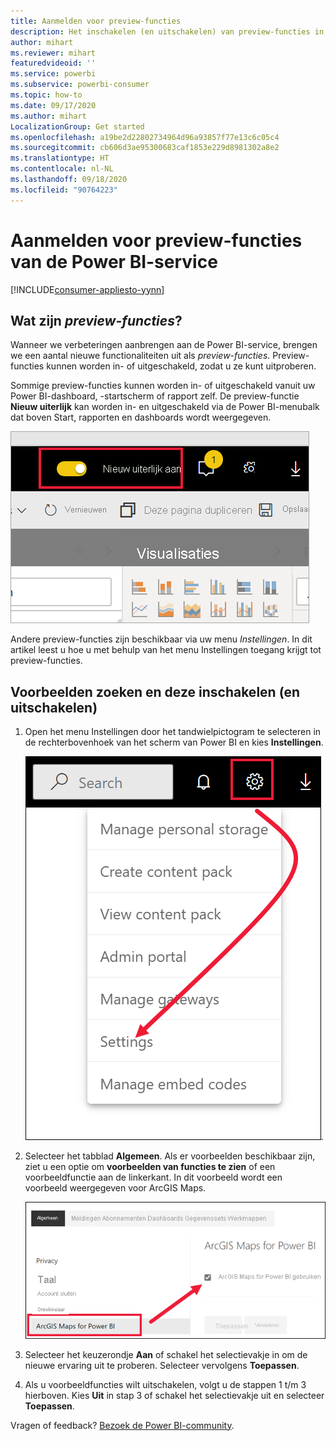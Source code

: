 ```yaml
---
title: Aanmelden voor preview-functies
description: Het inschakelen (en uitschakelen) van preview-functies in Power BI.
author: mihart
ms.reviewer: mihart
featuredvideoid: ''
ms.service: powerbi
ms.subservice: powerbi-consumer
ms.topic: how-to
ms.date: 09/17/2020
ms.author: mihart
LocalizationGroup: Get started
ms.openlocfilehash: a19be2d22802734964d96a93857f77e13c6c05c4
ms.sourcegitcommit: cb606d3ae95300683caf1853e229d8981302a8e2
ms.translationtype: HT
ms.contentlocale: nl-NL
ms.lasthandoff: 09/18/2020
ms.locfileid: "90764223"
---
```

# <a name="opt-in-for-power-bi-service-preview-features"></a>Aanmelden voor preview-functies van de Power BI-service

[!INCLUDE[consumer-appliesto-yynn](../includes/consumer-appliesto-yynn.md)]

## <a name="what-are-preview-features"></a>Wat zijn *preview-functies*?
Wanneer we verbeteringen aanbrengen aan de Power BI-service, brengen we een aantal nieuwe functionaliteiten uit als *preview-functies*. Preview-functies kunnen worden in- of uitgeschakeld, zodat u ze kunt uitproberen.

Sommige preview-functies kunnen worden in- of uitgeschakeld vanuit uw Power BI-dashboard, -startscherm of rapport zelf. De preview-functie **Nieuw uiterlijk** kan worden in- en uitgeschakeld via de Power BI-menubalk dat boven Start, rapporten en dashboards wordt weergegeven. 

   ![Nieuwe weergave in-/uitschakelen](./media/end-user-preview-features/power-bi-toggle.png)

Andere preview-functies zijn beschikbaar via uw menu *Instellingen*. In dit artikel leest u hoe u met behulp van het menu Instellingen toegang krijgt tot preview-functies.

## <a name="find-previews-and-turn-them-on-and-off"></a>Voorbeelden zoeken en deze inschakelen (en uitschakelen)
1. Open het menu Instellingen door het tandwielpictogram te selecteren in de rechterbovenhoek van het scherm van Power BI en kies **Instellingen**.
   
   ![Menu Instellingen](./media/end-user-preview-features/power-bi-preview-setting.png).
2. Selecteer het tabblad **Algemeen**. Als er voorbeelden beschikbaar zijn, ziet u een optie om **voorbeelden van functies te zien** of een voorbeeldfunctie aan de linkerkant.  In dit voorbeeld wordt een voorbeeld weergegeven voor ArcGIS Maps. 
   
   ![Tabblad Algemeen](./media/end-user-preview-features/power-bi-preview-arcgis.png)
3. Selecteer het keuzerondje **Aan** of schakel het selectievakje in om de nieuwe ervaring uit te proberen. Selecteer vervolgens **Toepassen**.
4. Als u voorbeeldfuncties wilt uitschakelen, volgt u de stappen 1 t/m 3 hierboven. Kies **Uit** in stap 3 of schakel het selectievakje uit en selecteer **Toepassen**.


Vragen of feedback? [Bezoek de Power BI-community](https://community.powerbi.com/t5/Navigation-Preview-Forum/bd-p/NavigationPreview).

